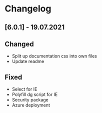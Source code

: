 # Changelog

## [6.0.1] - 19.07.2021

## Changed
- Split up documentation css into own files
- Update readme

## Fixed
- Select for IE
- Polyfill dg script for IE
- Security package 
- Azure deployment 